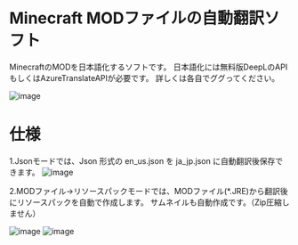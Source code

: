 # Minecraft MODファイルの自動翻訳ソフト
MinecraftのMODを日本語化するソフトです。
日本語化には無料版DeepLのAPIもしくはAzureTranslateAPIが必要です。
詳しくは各自でググってください。

![image](https://user-images.githubusercontent.com/120782293/232263552-ab69d380-1988-43af-be26-7d73a9645cd8.png)

# 仕様
1.Jsonモードでは、Json 形式の en_us.json を ja_jp.json に自動翻訳後保存できます。
![image](https://user-images.githubusercontent.com/120782293/232263593-0792c9fc-4777-496d-b6ba-ca2a642b972f.png)

2.MODファイル→リソースパックモードでは、MODファイル(*.JRE)から翻訳後にリソースパックを自動で作成します。
  サムネイルも自動作成です。（Zip圧縮しません）
  
![image](https://user-images.githubusercontent.com/120782293/232263621-2ab014a5-b698-461f-ad53-1f915f9ea3ed.png)
![image](https://user-images.githubusercontent.com/120782293/232263706-e1c6960e-1dcb-46b0-992b-fb6bfbd120f3.png)

